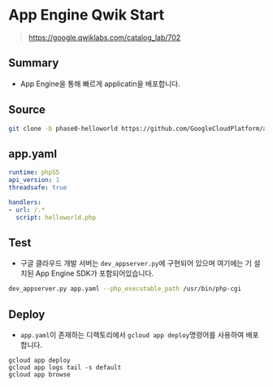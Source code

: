 # App Engine Qwik Start
> https://google.qwiklabs.com/catalog_lab/702

## Summary
- App Engine을 통해 빠르게 applicatin을 배포합니다.

## Source
~~~bash
git clone -b phase0-helloworld https://github.com/GoogleCloudPlatform/appengine-php-guestbook.git helloworld
~~~

## app.yaml
~~~yaml
runtime: php55
api_version: 1
threadsafe: true

handlers:
- url: /.*
  script: helloworld.php
~~~

## Test
- 구글 클라우드 개발 서버는 `dev_appserver.py`에 구현되어 있으며 여기에는 기 설치된 App Engine SDK가 포함되어있습니다.
~~~bash
dev_appserver.py app.yaml --php_executable_path /usr/bin/php-cgi
~~~

## Deploy
- `app.yaml`이 존재하는 디렉토리에서 `gcloud app deploy`명령어를 사용하여 배포합니다.
~~~
gcloud app deploy
gcloud app logs tail -s default
gcloud app browse
~~~